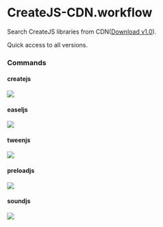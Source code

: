 CreateJS-CDN.workflow
============================

Search CreateJS libraries from CDN([Download v1.0](https://raw.github.com/turusuke/alfred-createjs-cdn-workflow/master/CreateJS-CDN.alfredworkflow)).

Quick access to all versions.

### Commands

#### createjs

![](https://raw.github.com/turusuke/alfred-createjs-cdn-workflow/master/screenshots/createjs-sc.png)

#### easeljs

![](https://raw.github.com/turusuke/alfred-createjs-cdn-workflow/master/screenshots/easeljs-sc.png)

#### tweenjs

![](https://raw.github.com/turusuke/alfred-createjs-cdn-workflow/master/screenshots/tweenjs-sc.png)

#### preloadjs

![](https://raw.github.com/turusuke/alfred-createjs-cdn-workflow/master/screenshots/preloadjs-sc.png)

#### soundjs

![](https://raw.github.com/turusuke/alfred-createjs-cdn-workflow/master/screenshots/soundjs-sc.png)